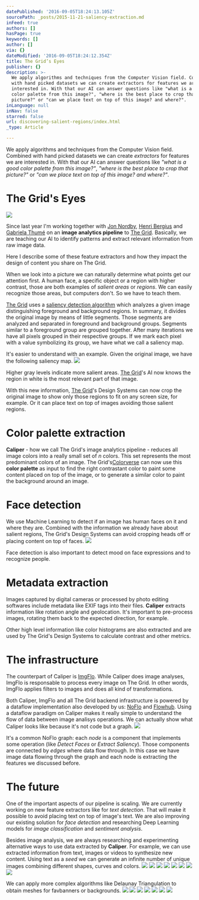 ```yaml
---
datePublished: '2016-09-05T18:24:13.105Z'
sourcePath: _posts/2015-11-21-saliency-extraction.md
inFeed: true
authors: []
hasPage: true
keywords: []
author: []
via: {}
dateModified: '2016-09-05T18:24:12.354Z'
title: The Grid’s Eyes
publisher: {}
description: >-
  We apply algorithms and techniques from the Computer Vision field. Combined
  with hand picked datasets we can create extractors for features we are
  interested in. With that our AI can answer questions like "what is a good
  color palette from this image?", "where is the best place to crop that
  picture?" or "can we place text on top of this image? and where?".
inLanguage: null
inNav: false
starred: false
url: discovering-salient-regions/index.html
_type: Article

---
```

We apply algorithms and techniques from the Computer Vision field. Combined with hand picked datasets we can create _extractors_ for features we are interested in. With that our AI can answer questions like _"what is a good color palette from this image?"_, _"where is the best place to crop that picture?"_ or _"can we place text on top of this image? and where?"_.

# The Grid's Eyes
![](https://s3-us-west-2.amazonaws.com/the-grid-img/p/b2ed61a18de752ff2baddf11e22e94951a444f58.jpg)

Since last year I'm working together with [Jon Nordby][0], [Henri Bergius][1] and [Gabriela Thumé][2] on an **image analytics pipeline** to [The Grid][3]. Basically, we are teaching our AI to identify patterns and extract relevant information from raw image data.

Here I describe some of these feature extractors and how they impact the design of content you share on The Grid.

When we look into a picture we can naturally determine what points get our attention first. A human face, a specific object or a region with higher contrast, those are both examples of _salient areas_ or _regions_. We can easily recognize those areas, but computers don't. So we have to teach them.

[The Grid][3] uses a [saliency detection algorithm][4] which analyzes a given image distinguishing foreground and background regions. In summary, it divides the original image by means of little segments. Those segments are analyzed and separated in foreground and background groups. Segments similar to a foreground group are grouped together. After many iterations we have all pixels grouped in their respective groups. If we mark each pixel with a value symbolizing its group, we have what we call a saliency map.

It's easier to understand with an example. Given the original image, we have the following saliency map.
![](https://s3-us-west-2.amazonaws.com/the-grid-img/p/980a941955a95543596e554f371808d87c5eef0f.png)

Higher gray levels indicate more salient areas. [The Grid][3]'s AI now knows the region in white is the most relevant part of that image.

With this new information, [The Grid][3]'s Design Systems can now crop the original image to show only those regions to fit on any screen size, for example. Or it can place text on top of images avoiding those salient regions.

# Color palette extraction

**Caliper** - how we call The Grid's image analytics pipeline - reduces all image colors into a really small set of _n_ colors. This set represents the most predominant colors of an image. The Grid's[Colorverse][5] can now use this **color palette** as input to find the right contrastant color to paint some content placed on top of the image, or to generate a similar color to paint the background around an image.

# Face detection

We use Machine Learning to detect if an image has human faces on it and where they are. Combined with the information we already have about salient regions, The Grid's Design Systems can avoid cropping heads off or placing content on top of faces.
![](https://s3-us-west-2.amazonaws.com/the-grid-img/p/cb5a91853b72a3c165f940a2b6695dbff24757e2.png)

Face detection is also important to detect mood on face expressions and to recognize people.

# Metadata extraction

Images captured by digital cameras or processed by photo editing softwares include metadata like EXIF tags into their files. **Caliper** extracts information like rotation angle and geolocation. It's important to pre-process images, rotating them back to the expected direction, for example.

Other high level information like color histograms are also extracted and are used by The Grid's Design Systems to calculate contrast and other metrics.

# The infrastructure

The counterpart of Caliper is [ImgFlo][6]. While Caliper does image analyses, ImgFlo is responsable to process every image on The Grid. In other words, ImgFlo applies filters to images and does all kind of transformations.

Both Caliper, ImgFlo and all The Grid backend infrastructure is powered by a dataflow implementation also developed by us: [NoFlo][7] and [Flowhub][8]. Using a dataflow paradigm on Caliper makes it really simple to understand the flow of data between image analisys operations. We can actually show what Caliper looks like because it's not code but a graph.
![](https://s3-us-west-2.amazonaws.com/the-grid-img/p/7820072cc815f2c09528b19ed4d897f9661f1bbe.png)

It's a common NoFlo graph: each _node_ is a component that implements some operation (like _Detect Faces_ or _Extract Saliency_). Those components are connected by _edges_ where data flow through. In this case we have image data flowing through the graph and each node is extracting the features we discussed before.

# The future

One of the important aspects of our pipeline is scaling. We are currently working on new feature extractors like for _text detection_. That will make it possible to avoid placing text on top of image's text. We are also improving our existing solution for _face detection_ and researching Deep Learning models for _image classification_ and _sentiment analysis_.

Besides image analysis, we are always researching and experimenting alternative ways to use data extracted by **Caliper**. For example, we can use extracted information from text, images or videos to synthesize new content. Using text as a _seed_ we can generate an infinite number of unique images combining different shapes, curves and colors.
![](https://s3-us-west-2.amazonaws.com/the-grid-img/p/4b5743d42253d3c8fd5872ddeef2e2fd533b3d18.gif)
![](https://s3-us-west-2.amazonaws.com/the-grid-img/p/66a690fd3b9dc360820ab891e8fdc79bc867220d.gif)
![](https://s3-us-west-2.amazonaws.com/the-grid-img/p/c11fd3895f89cd45a1424ad72c33bfc9ff4ae683.gif)
![](https://s3-us-west-2.amazonaws.com/the-grid-img/p/2ef70cfcbcea2d5794392a858940abcb394ee05d.gif)
![](https://s3-us-west-2.amazonaws.com/the-grid-img/p/a5b5c35f13d94f5aad7c7f0501aee76a7d6a60b8.gif)
![](https://s3-us-west-2.amazonaws.com/the-grid-img/p/21d515bca1dff409150f7224917aa48749463a4b.gif)
![](https://s3-us-west-2.amazonaws.com/the-grid-img/p/77d9844dd9788b96ac02ea9383dc293e1cb8accb.gif)
![](https://s3-us-west-2.amazonaws.com/the-grid-img/p/e74ce60670ac3a973fac3c695d5f34a99ba42178.gif)

We can apply more complex algorithms like Delaunay Triangulation to obtain meshes for favbanners or backgrounds.
![](https://s3-us-west-2.amazonaws.com/the-grid-img/p/d3529f644f823882219eaa2528b639767a9e5826.png)
![](https://s3-us-west-2.amazonaws.com/the-grid-img/p/c0863c574c5a391651ab446a0417e71a68aab062.png)
![](https://s3-us-west-2.amazonaws.com/the-grid-img/p/35b42b3b22884bae6356253e387b12d375e9c74e.png)
![](https://s3-us-west-2.amazonaws.com/the-grid-img/p/748f2ad17b4115cb4a60c40d15ad613e061b3697.png)
![](https://s3-us-west-2.amazonaws.com/the-grid-img/p/f4165bb8e13d7563e75a821d9db8ecefecc52135.png)
![](https://s3-us-west-2.amazonaws.com/the-grid-img/p/c8af78b3c908d8a83aa90254219a400cfd92ce19.png)
![](https://s3-us-west-2.amazonaws.com/the-grid-img/p/72451e3d082260d35eae7aa5dc156645e31df146.png)

[0]: http://jonnor.com/
[1]: http://bergie.today/
[2]: http://gabithu.me/
[3]: https://thegrid.io/
[4]: https://github.com/the-grid/gmr-saliency
[5]: https://www.youtube.com/watch?v=5eKzhw-RVD8
[6]: http://imgflo.org/
[7]: http://noflojs.org/
[8]: http://flowhub.io/